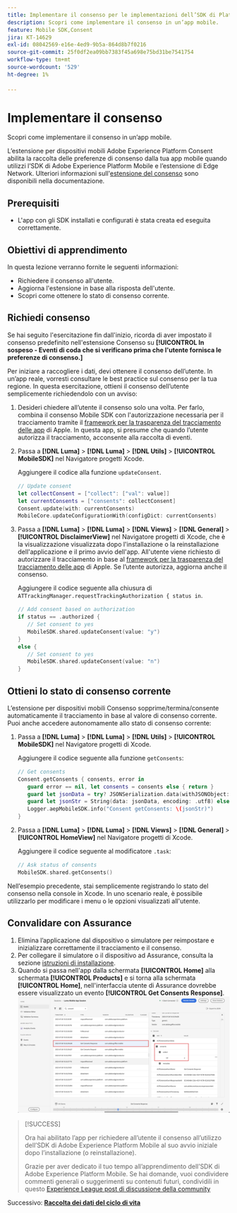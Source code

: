 ```yaml
---
title: Implementare il consenso per le implementazioni dell’SDK di Platform Mobile
description: Scopri come implementare il consenso in un’app mobile.
feature: Mobile SDK,Consent
jira: KT-14629
exl-id: 08042569-e16e-4ed9-9b5a-864d8b7f0216
source-git-commit: 25f0df2ea09bb7383f45a698e75bd31be7541754
workflow-type: tm+mt
source-wordcount: '529'
ht-degree: 1%

---
```


# Implementare il consenso

Scopri come implementare il consenso in un’app mobile.

L’estensione per dispositivi mobili Adobe Experience Platform Consent abilita la raccolta delle preferenze di consenso dalla tua app mobile quando utilizzi l’SDK di Adobe Experience Platform Mobile e l’estensione di Edge Network. Ulteriori informazioni sull&#39;[estensione del consenso](https://developer.adobe.com/client-sdks/documentation/consent-for-edge-network/) sono disponibili nella documentazione.

## Prerequisiti

* L&#39;app con gli SDK installati e configurati è stata creata ed eseguita correttamente.

## Obiettivi di apprendimento

In questa lezione verranno fornite le seguenti informazioni:

* Richiedere il consenso all&#39;utente.
* Aggiorna l&#39;estensione in base alla risposta dell&#39;utente.
* Scopri come ottenere lo stato di consenso corrente.

## Richiedi consenso

Se hai seguito l&#39;esercitazione fin dall&#39;inizio, ricorda di aver impostato il consenso predefinito nell&#39;estensione Consenso su **[!UICONTROL In sospeso - Eventi di coda che si verificano prima che l&#39;utente fornisca le preferenze di consenso.]**

Per iniziare a raccogliere i dati, devi ottenere il consenso dell’utente. In un’app reale, vorresti consultare le best practice sul consenso per la tua regione. In questa esercitazione, ottieni il consenso dell’utente semplicemente richiedendolo con un avviso:

1. Desideri chiedere all’utente il consenso solo una volta. Per farlo, combina il consenso Mobile SDK con l&#39;autorizzazione necessaria per il tracciamento tramite il [framework per la trasparenza del tracciamento delle app](https://developer.apple.com/documentation/apptrackingtransparency) di Apple. In questa app, si presume che quando l’utente autorizza il tracciamento, acconsente alla raccolta di eventi.

1. Passa a **[!DNL Luma]** > **[!DNL Luma]** > **[!DNL Utils]** > **[!UICONTROL MobileSDK]** nel Navigatore progetti Xcode.

   Aggiungere il codice alla funzione `updateConsent`.

   ```swift
   // Update consent
   let collectConsent = ["collect": ["val": value]]
   let currentConsents = ["consents": collectConsent]
   Consent.update(with: currentConsents)
   MobileCore.updateConfigurationWith(configDict: currentConsents)
   ```

1. Passa a **[!DNL Luma]** > **[!DNL Luma]** > **[!DNL Views]** > **[!DNL General]** > **[!UICONTROL DisclaimerView]** nel Navigatore progetti di Xcode, che è la visualizzazione visualizzata dopo l&#39;installazione o la reinstallazione dell&#39;applicazione e il primo avvio dell&#39;app. All&#39;utente viene richiesto di autorizzare il tracciamento in base al [framework per la trasparenza del tracciamento delle app](https://developer.apple.com/documentation/apptrackingtransparency) di Apple. Se l’utente autorizza, aggiorna anche il consenso.

   Aggiungere il codice seguente alla chiusura di `ATTrackingManager.requestTrackingAuthorization { status in`.

   ```swift
   // Add consent based on authorization
   if status == .authorized {
      // Set consent to yes
      MobileSDK.shared.updateConsent(value: "y")
   }
   else {
      // Set consent to yes
      MobileSDK.shared.updateConsent(value: "n")
   }
   ```

## Ottieni lo stato di consenso corrente

L’estensione per dispositivi mobili Consenso sopprime/termina/consente automaticamente il tracciamento in base al valore di consenso corrente. Puoi anche accedere autonomamente allo stato di consenso corrente:

1. Passa a **[!DNL Luma]** > **[!DNL Luma]** > **[!DNL Utils]** > **[!UICONTROL MobileSDK]** nel Navigatore progetti di Xcode.

   Aggiungere il codice seguente alla funzione `getConsents`:

   ```swift
   // Get consents
   Consent.getConsents { consents, error in
      guard error == nil, let consents = consents else { return }
      guard let jsonData = try? JSONSerialization.data(withJSONObject: consents, options: .prettyPrinted) else { return }
      guard let jsonStr = String(data: jsonData, encoding: .utf8) else { return }
      Logger.aepMobileSDK.info("Consent getConsents: \(jsonStr)")
   }
   ```

2. Passa a **[!DNL Luma]** > **[!DNL Luma]** > **[!DNL Views]** > **[!DNL General]** > **[!UICONTROL HomeView]** nel Navigatore progetti di Xcode.

   Aggiungere il codice seguente al modificatore `.task`:

   ```swift
   // Ask status of consents
   MobileSDK.shared.getConsents()   
   ```

Nell’esempio precedente, stai semplicemente registrando lo stato del consenso nella console in Xcode. In uno scenario reale, è possibile utilizzarlo per modificare i menu o le opzioni visualizzati all&#39;utente.

## Convalidare con Assurance

1. Elimina l’applicazione dal dispositivo o simulatore per reimpostare e inizializzare correttamente il tracciamento e il consenso.
1. Per collegare il simulatore o il dispositivo ad Assurance, consulta la sezione [istruzioni di installazione](assurance.md#connecting-to-a-session).
1. Quando si passa nell&#39;app dalla schermata **[!UICONTROL Home]** alla schermata **[!UICONTROL Products]** e si torna alla schermata **[!UICONTROL Home]**, nell&#39;interfaccia utente di Assurance dovrebbe essere visualizzato un evento **[!UICONTROL Get Consents Response]**.
   ![convalida consenso](assets/consent-update.png)


>[!SUCCESS]
>
>Ora hai abilitato l’app per richiedere all’utente il consenso all’utilizzo dell’SDK di Adobe Experience Platform Mobile al suo avvio iniziale dopo l’installazione (o reinstallazione).
>
>Grazie per aver dedicato il tuo tempo all’apprendimento dell’SDK di Adobe Experience Platform Mobile. Se hai domande, vuoi condividere commenti generali o suggerimenti su contenuti futuri, condividili in questo [Experience League post di discussione della community](https://experienceleaguecommunities.adobe.com/t5/adobe-experience-platform-data/tutorial-discussion-implement-adobe-experience-cloud-in-mobile/td-p/443796)

Successivo: **[Raccolta dei dati del ciclo di vita](lifecycle-data.md)**
